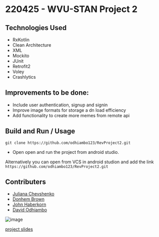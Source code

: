 # 220425 - WVU-STAN Project 2

## Technologies Used

- RxKotlin
- Clean Architecture
- XML
- Mockito
- JUnit
- Retrofit2
- Voley
- Crashlytics


## Improvements to be done:

- Include user authentication, signup and signin
- Improve image formats for storage a dn load efficiency
- Add functionality to create more memes from remote api

## Build and Run / Usage

  `git clone https://github.com/odhiambo123/RevProject2.git`
  
  - Open open and run the project from android studio.

Alternatively you can open from VCS in android studion and add the link `https://github.com/odhiambo123/RevProject2.git`

## Contributers

- [Juliana Chevshenko](https://github.com/jshev)
- [Donhem Brown](https://github.com/DonhemABrown)
- [John Haberkorn](https://github.com/SourDoe)
- [David Odhiambo](https://github.com/odhiambo123)
    
    

![image](https://user-images.githubusercontent.com/8829018/171968606-d0837808-468d-4f85-a218-181b1c064abc.png)


[project slides](https://docs.google.com/presentation/d/16_qSNLxi-03I08IG3h7qrYs9qL6HHBaQ200-4hjLlto/edit#slide=id.g13454d82cb8_3_0)

